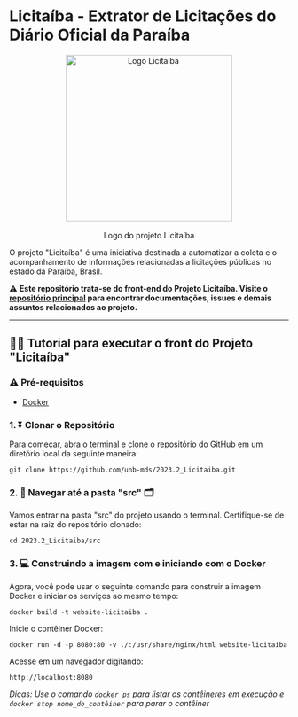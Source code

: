 # Licitaíba - Extrator de Licitações do Diário Oficial da Paraíba

<p align="center">
<img src="https://github.com/unb-mds/2023-2-Squad04/blob/main/docs/assets/imgs/logo-licitaiba.png" alt="Logo Licitaíba" width="300" style="display: block; margin: 0 auto;">
  <br>
  Logo do projeto Licitaíba
</p>

O projeto "Licitaíba" é uma iniciativa destinada a automatizar a coleta e o acompanhamento de informações relacionadas a licitações públicas no estado da Paraíba, Brasil.


⚠️ **Este repositório trata-se do front-end do Projeto Licitaíba. Visite o [repositório principal](https://github.com/unb-mds/2023-2-Squad04) para encontrar documentações, issues e demais assuntos relacionados ao projeto.**

---

## 👨‍🔧 Tutorial para executar o front do Projeto "Licitaíba"

### ⚠️ Pré-requisitos
- [Docker](https://www.docker.com/get-started)

### 1. ⏬ Clonar o Repositório
Para começar, abra o terminal e clone o repositório do GitHub em um diretório local da seguinte maneira:
```
git clone https://github.com/unb-mds/2023.2_Licitaiba.git
```

### 2. 🚢 Navegar até a pasta "src" 🗂️
Vamos entrar na pasta "src" do projeto usando o terminal. Certifique-se de estar na raiz do repositório clonado:
```
cd 2023.2_Licitaiba/src
```

### 3. 💻 Construindo a imagem com e iniciando com o Docker
Agora, você pode usar o seguinte comando para construir a imagem Docker e iniciar os serviços ao mesmo tempo:
```
docker build -t website-licitaiba .
```
Inicie o contêiner Docker: 
```
docker run -d -p 8080:80 -v ./:/usr/share/nginx/html website-licitaiba
```

Acesse em um navegador digitando:
```
http://localhost:8080 
```

*Dicas: Use o comando `docker ps` para listar os contêineres em execução e `docker stop nome_do_contêiner` para parar o contêiner*

